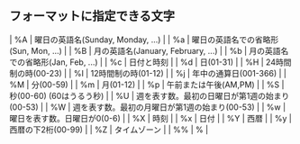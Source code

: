 ## フォーマットに指定できる文字

| %A | 曜日の英語名(Sunday, Monday, ...) |
| %a | 曜日の英語名での省略形(Sun, Mon, ...) |
| %B | 月の英語名(January, February, ...) |
| %b | 月の英語名での省略形(Jan, Feb, ...) |
| %c | 日付と時刻 |
| %d | 日(01-31) |
| %H | 24時間制の時(00-23) |
| %I | 12時間制の時(01-12) |
| %j | 年中の通算日(001-366) |
| %M | 分(00-59) |
| %m | 月(01-12) |
| %p | 午前または午後(AM,PM) |
| %S | 秒(00-60) (60はうるう秒) |
| %U | 週を表す数。最初の日曜日が第1週の始まり(00-53) |
| %W | 週を表す数。最初の月曜日が第1週の始まり(00-53) |
| %w | 曜日を表す数。日曜日が0(0-6) |
| %X | 時刻 |
| %x | 日付 |
| %Y | 西暦 |
| %y | 西暦の下2桁(00-99) |
| %Z | タイムゾーン |
| %% | % |
